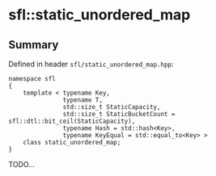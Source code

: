 # sfl::static_unordered_map

## Summary

Defined in header `sfl/static_unordered_map.hpp`:

```
namespace sfl
{
    template < typename Key,
               typename T,
               std::size_t StaticCapacity,
               std::size_t StaticBucketCount = sfl::dtl::bit_ceil(StaticCapacity),
               typename Hash = std::hash<Key>,
               typename KeyEqual = std::equal_to<Key> >
    class static_unordered_map;
}
```

TODO...
